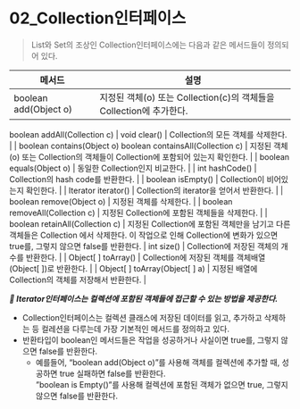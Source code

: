 # 02_Collection인터페이스
> List와 Set의 조상인 Collection인터페이스에는 다음과 같은 메서드들이 정의되어 있다.
> 
| 메서드 | 설명 |
| --- | --- |
| boolean add(Object o) | 지정된 객체(o) 또는 Collection(c)의 객체들을 Collection에 추가한다. |
boolean addAll(Collection c) 
| void clear() | Collection의 모든 객체를 삭제한다. |
| boolean contains(Object o)
boolean containsAll(Collection c) | 지정된 객체(o) 또는 Collection의 객체들이 Collection에 포함되어 있는지 확인한다. |
| boolean equals(Object o) | 동일한 Collection인지 비교한다. |
| int hashCode() | Collection의 hash code를 반환한다. |
| boolean isEmpty() | Collection이 비어있는지 확인한다. |
| Iterator iterator() | Collection의 iterator을 얻어서 반환한다. |
| boolean remove(Object o) | 지정된 객체를 삭제한다. |
| boolean removeAll(Collection c) | 지정된 Collection에 포함된 객체들을 삭제한다. |
| boolean retainAll(Collection c) | 지정된 Collection에 포함된 객체만을 남기고 다른 객체들은 Collection 에서 삭제한다. 이 작업으로 인해 Collection에 변화가 있으면 true를, 그렇지 않으면 false를 반환한다. 
| int size() | Collection에 저장된 객체의 개수를 반환한다. |
| Object[ ] toArray() | Collection에 저장된 객체를 객체배열(Object[ ])로 반환한다. |
| Object[ ] toArray(Object[ ] a) | 지정된 배열에 Collection의 객체를 저장해서 반환한다. |

***💢 Iterator인터페이스는 컬렉션에 포함된 객체들에 접근할 수 있는 방법을 제공한다.***

- Collection인터페이스는 컬렉션 클래스에 저장된 데이터를 읽고, 추가하고 삭제하는 등 컬레션을 다루는데 가장 기본적인 메서드를 정의하고 있다.
- 반환타입이 boolean인 메서드들은 작업을 성공하거나 사실이면 true를, 그렇지 않으면 false를 반환한다.  
    - 예를들어, “boolean add(Object o)”를 사용해 객체를 컬렉션에 추가할 때, 성공하면 true 실패하면 false를 반환한다.  
    ”boolean is Empty()”를 사용해 컬렉션에 포함된 객체가 없으면 true, 그렇지 않으면 false를 반환한다.  
